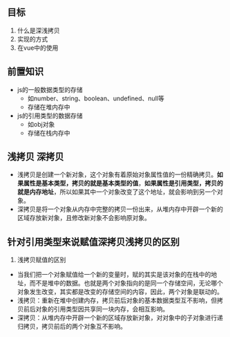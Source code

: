 ## 目标
1. 什么是深浅拷贝
2. 实现的方式
3. 在vue中的使用
## 前置知识
- js的一般数据类型的存储
    - 如number、string、boolean、undefined、null等
    - 存储在堆内存中
- js的引用类型的数据存储
  - 如obj对象
  - 存储在栈内存中
  
## 浅拷贝 深拷贝
- 浅拷贝是创建一个新对象，这个对象有着原始对象属性值的一份精确拷贝。**如果属性是基本类型，拷贝的就是基本类型的值**，**如果属性是引用类型，拷贝的就是内存地址**，所以如果其中一个对象改变了这个地址，就会影响到另一个对象。
- 深拷贝是将一个对象从内存中完整的拷贝一份出来，从堆内存中开辟一个新的区域存放新对象，且修改新对象不会影响原对象。
## 针对引用类型来说赋值深拷贝浅拷贝的区别
1. 浅拷贝赋值的区别
- 当我们把一个对象赋值给一个新的变量时，赋的其实是该对象的在栈中的地址，而不是堆中的数据。也就是两个对象指向的是同一个存储空间，无论哪个对象发生改变，其实都是改变的存储空间的内容，因此，两个对象是联动的。
- 浅拷贝：重新在堆中创建内存，拷贝前后对象的基本数据类型互不影响，但拷贝前后对象的引用类型因共享同一块内存，会相互影响。
- 深拷贝：从堆内存中开辟一个新的区域存放新对象，对对象中的子对象进行递归拷贝，拷贝前后的两个对象互不影响。
